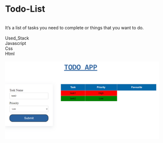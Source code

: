 # Todo-List
<br>
It’s a list of tasks you need to complete or things that you want to do.
<br>
<br>
Used_Stack
<br>
Javascript
<br>
Css
<br>
Html
<br>
<br>

<img src="https://github.com/iamrishi007/Todo-List/blob/main/Screenshot%202023-12-01%20134943.png" alt="">
